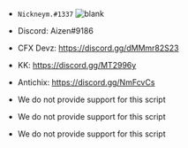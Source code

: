 - `Nickneym.#1337` ![blank](https://cdn0.iconfinder.com/data/icons/free-social-media-set/24/discord-512.png)

- Discord: Aizen#9186
- CFX Devz: https://discord.gg/dMMmr82S23
- KK: https://discord.gg/MT2996y
- Antichix: https://discord.gg/NmFcvCs

- We do not provide support for this script
- We do not provide support for this script
- We do not provide support for this script

